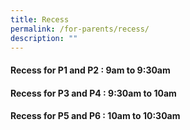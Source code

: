 ```yaml
---
title: Recess
permalink: /for-parents/recess/
description: ""
---
```

#### Recess for P1 and P2 : 9am to 9:30am

#### Recess for P3 and P4 : 9:30am to 10am

#### Recess for P5 and P6 : 10am to 10:30am